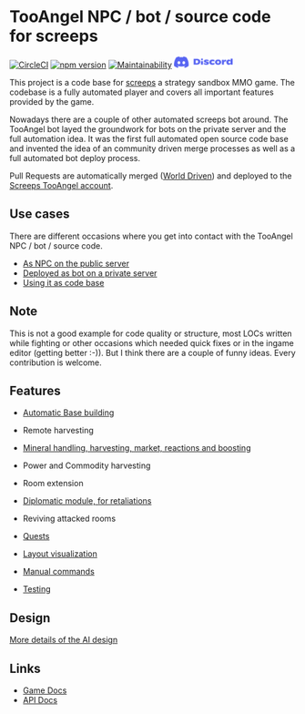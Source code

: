 # TooAngel NPC / bot / source code for screeps

[![CircleCI](https://circleci.com/gh/TooAngel/screeps.svg?style=svg)](https://circleci.com/gh/TooAngel/screeps)
[![npm version](https://badge.fury.io/js/screeps-bot-tooangel.svg)](https://badge.fury.io/js/screeps-bot-tooangel)
[![Maintainability](https://api.codeclimate.com/v1/badges/3c8ff1391c93ab7209af/maintainability)](https://codeclimate.com/github/TooAngel/screeps/maintainability)
[![discord](./doc/discord-logo-blue.png)](https://discord.gg/RrGFHKb)


This project is a code base for [screeps](https://screeps.com/) a strategy sandbox MMO game. The codebase is a fully automated player and covers all important features provided by the game.

Nowadays there are a couple of other automated screeps bot around. The
TooAngel bot layed the groundwork for bots on the private server and the full
automation idea. It was the first full automated open source code base and
invented the idea of an community driven merge processes as well as a full
automated bot deploy process.

Pull Requests are automatically merged ([World Driven](https://www.worlddriven.org)) and deployed to the
[Screeps TooAngel account](https://www.screeps.com).

## Use cases

There are different occasions where you get into contact with the TooAngel NPC / bot / source code.

- [As NPC on the public server](doc/NPC.md)
- [Deployed as bot on a private server](doc/Bot.md)
- [Using it as code base](doc/CodeBase.md)

## Note

This is not a good example for code quality or structure, most LOCs written
while fighting or other occasions which needed quick fixes or in the ingame
editor (getting better :-)). But I think there are a couple of funny ideas.
Every contribution is welcome.

## Features

 - [Automatic Base building](doc/BaseBuilding.md)
 - Remote harvesting
 - [Mineral handling, harvesting, market, reactions and boosting](doc/Mineral.md)
 - Power and Commodity harvesting
 - Room extension
 - [Diplomatic module, for retaliations](doc/Diplomacy.md)
 - Reviving attacked rooms
 - [Quests](doc/Quests.md)
 
 - [Layout visualization](doc/Visualization.md)
 - [Manual commands](doc/Manual.md)
 - [Testing](doc/Testing.md)


## Design

[More details of the AI design](doc/Design.md)

## Links

- [Game Docs](https://docs.screeps.com/)
- [API Docs](https://docs.screeps.com/api/)
